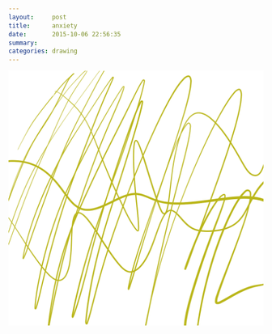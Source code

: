```yaml
---
layout:     post
title:      anxiety
date:       2015-10-06 22:56:35
summary:    
categories: drawing
---
```

![anxiety](/images/diary/anxiety.png "Do something for fuck's sake.")
